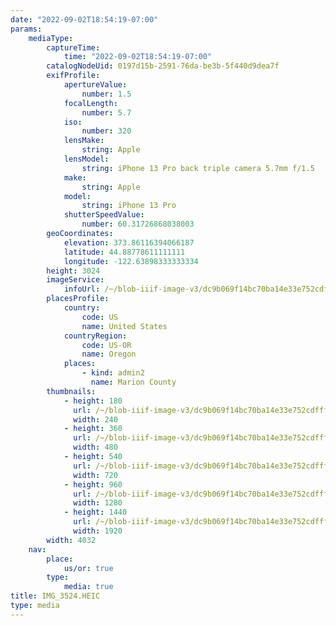 ```yaml
---
date: "2022-09-02T18:54:19-07:00"
params:
    mediaType:
        captureTime:
            time: "2022-09-02T18:54:19-07:00"
        catalogNodeUid: 0197d15b-2591-76da-be3b-5f440d9dea7f
        exifProfile:
            apertureValue:
                number: 1.5
            focalLength:
                number: 5.7
            iso:
                number: 320
            lensMake:
                string: Apple
            lensModel:
                string: iPhone 13 Pro back triple camera 5.7mm f/1.5
            make:
                string: Apple
            model:
                string: iPhone 13 Pro
            shutterSpeedValue:
                number: 60.31726868038003
        geoCoordinates:
            elevation: 373.86116394066187
            latitude: 44.88778611111111
            longitude: -122.63898333333334
        height: 3024
        imageService:
            infoUrl: /~/blob-iiif-image-v3/dc9b069f14bc70ba14e33e752cdfff9166e1f0abc1cbe183ad5de06282cdf4a6/info.json
        placesProfile:
            country:
                code: US
                name: United States
            countryRegion:
                code: US-OR
                name: Oregon
            places:
                - kind: admin2
                  name: Marion County
        thumbnails:
            - height: 180
              url: /~/blob-iiif-image-v3/dc9b069f14bc70ba14e33e752cdfff9166e1f0abc1cbe183ad5de06282cdf4a6/full/240%2C180/0/default.jpg
              width: 240
            - height: 360
              url: /~/blob-iiif-image-v3/dc9b069f14bc70ba14e33e752cdfff9166e1f0abc1cbe183ad5de06282cdf4a6/full/480%2C360/0/default.jpg
              width: 480
            - height: 540
              url: /~/blob-iiif-image-v3/dc9b069f14bc70ba14e33e752cdfff9166e1f0abc1cbe183ad5de06282cdf4a6/full/720%2C540/0/default.jpg
              width: 720
            - height: 960
              url: /~/blob-iiif-image-v3/dc9b069f14bc70ba14e33e752cdfff9166e1f0abc1cbe183ad5de06282cdf4a6/full/1280%2C960/0/default.jpg
              width: 1280
            - height: 1440
              url: /~/blob-iiif-image-v3/dc9b069f14bc70ba14e33e752cdfff9166e1f0abc1cbe183ad5de06282cdf4a6/full/1920%2C1440/0/default.jpg
              width: 1920
        width: 4032
    nav:
        place:
            us/or: true
        type:
            media: true
title: IMG_3524.HEIC
type: media
---
```

